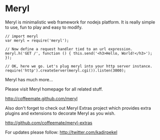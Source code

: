 Meryl
=====

Meryl is minimalistic web framework for nodejs platform.
It is really simple to use, fun to play and easy to modify.

	// import meryl
	var meryl = require('meryl');
	
	// Now define a request handler tied to an url expression.
	meryl.h('GET /', function () { this.send('<h3>Hello, World!</h3>'); });
	
	// OK, here we go. Let's plug meryl into your http server instance.
	require('http').createServer(meryl.cgi()).listen(3000);

Meryl has much more...

Please visit Meryl homepage for all related stuff.

<http://coffeemate.github.com/meryl>

Also don't forget to check out Meryl Extras project which provides extra plugins
and extensions to decorate Meryl as you wish.

<http://github.com/coffeemate/meryl-extras>

For updates please follow: <http://twitter.com/kadirpekel>
